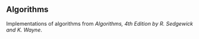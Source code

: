 ## Algorithms

Implementations of algorithms from 
_Algorithms, 4th Edition by R. Sedgewick 
and K. Wayne_.